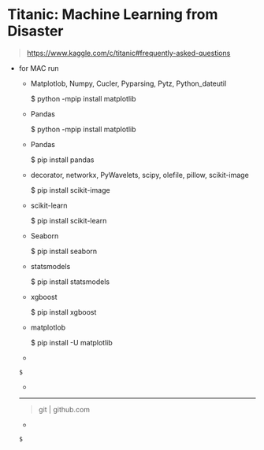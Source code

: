# Titanic: Machine Learning from Disaster

> https://www.kaggle.com/c/titanic#frequently-asked-questions
* for MAC run 
    * Matplotlob, Numpy, Cucler, Pyparsing, Pytz, Python_dateutil
    
      $ python -mpip install matplotlib
    * Pandas
    
        $ python -mpip install matplotlib
    * Pandas
    
         $ pip install pandas
    * decorator, networkx, PyWavelets, scipy, olefile, pillow, scikit-image
    
      $ pip install scikit-image
    * scikit-learn
    
      $ pip install scikit-learn
    
    * Seaborn
    
      $ pip install seaborn
    * statsmodels
    
      $ pip install statsmodels
    * xgboost
    
      $ pip install xgboost
    * matplotlob
    
      $ pip install -U matplotlib
    *
    
      $
    *
    
    
    ------------------------
    
    > git | github.com
    
    *
    
      $ 

